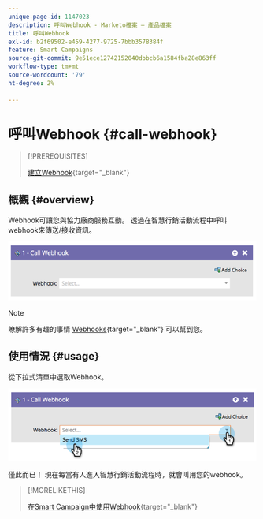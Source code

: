 ```yaml
---
unique-page-id: 1147023
description: 呼叫Webhook - Marketo檔案 — 產品檔案
title: 呼叫Webhook
exl-id: b2f69502-e459-4277-9725-7bbb3578384f
feature: Smart Campaigns
source-git-commit: 9e51ece12742152040dbbcb6a1584fba28e863ff
workflow-type: tm+mt
source-wordcount: '79'
ht-degree: 2%

---
```


# 呼叫Webhook {#call-webhook}

>[!PREREQUISITES]
>
>[建立Webhook](/help/marketo/product-docs/administration/additional-integrations/create-a-webhook.md){target="_blank"}

## 概觀 {#overview}

Webhook可讓您與協力廠商服務互動。 透過在智慧行銷活動流程中呼叫webhook來傳送/接收資訊。

![](assets/image2014-9-22-15-3a4-3a7.png)

>[!NOTE]
>
>瞭解許多有趣的事情 [Webhooks](https://developers.marketo.com/documentation/webhooks/){target="_blank"} 可以幫到您。

## 使用情況 {#usage}

從下拉式清單中選取Webhook。

![](assets/image2014-9-22-15-3a4-3a25.png)

僅此而已！ 現在每當有人進入智慧行銷活動流程時，就會叫用您的webhook。

>[!MORELIKETHIS]
>
>[在Smart Campaign中使用Webhook](/help/marketo/product-docs/core-marketo-concepts/smart-campaigns/flow-actions/use-a-webhook-in-a-smart-campaign.md){target="_blank"}
